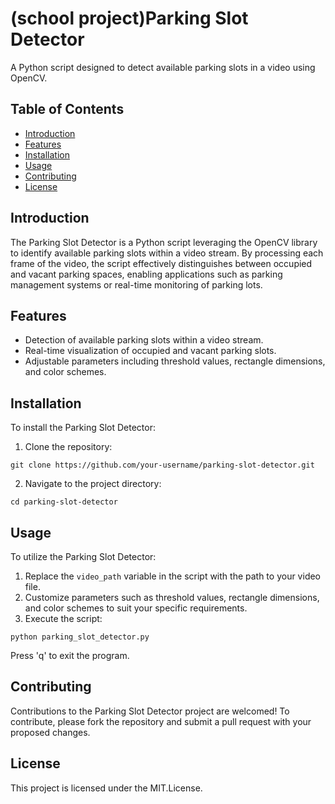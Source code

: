 

<body>

<h1>(school project)Parking Slot Detector</h1>

<p>A Python script designed to detect available parking slots in a video using OpenCV.</p>

<h2>Table of Contents</h2>

<ul>
  <li><a href="#introduction">Introduction</a></li>
  <li><a href="#features">Features</a></li>
  <li><a href="#installation">Installation</a></li>
  <li><a href="#usage">Usage</a></li>
  <li><a href="#contributing">Contributing</a></li>
  <li><a href="#license">License</a></li>
</ul>

<h2 id="introduction">Introduction</h2>

<p>The Parking Slot Detector is a Python script leveraging the OpenCV library to identify available parking slots within a video stream. By processing each frame of the video, the script effectively distinguishes between occupied and vacant parking spaces, enabling applications such as parking management systems or real-time monitoring of parking lots.</p>

<h2 id="features">Features</h2>

<ul>
  <li>Detection of available parking slots within a video stream.</li>
  <li>Real-time visualization of occupied and vacant parking slots.</li>
  <li>Adjustable parameters including threshold values, rectangle dimensions, and color schemes.</li>
</ul>

<h2 id="installation">Installation</h2>

<p>To install the Parking Slot Detector:</p>

<ol>
  <li>Clone the repository:</li>
</ol>

<pre><code>git clone https://github.com/your-username/parking-slot-detector.git
</code></pre>

<ol start="2">
  <li>Navigate to the project directory:</li>
</ol>

<pre><code>cd parking-slot-detector
</code></pre>

<h2 id="usage">Usage</h2>

<p>To utilize the Parking Slot Detector:</p>

<ol>
  <li>Replace the <code>video_path</code> variable in the script with the path to your video file.</li>
  <li>Customize parameters such as threshold values, rectangle dimensions, and color schemes to suit your specific requirements.</li>
  <li>Execute the script:</li>
</ol>

<pre><code>python parking_slot_detector.py
</code></pre>

<p>Press 'q' to exit the program.</p>

<h2 id="contributing">Contributing</h2>

<p>Contributions to the Parking Slot Detector project are welcomed! To contribute, please fork the repository and submit a pull request with your proposed changes.</p>

<h2 id="license">License</h2>

<p>This project is licensed under the MIT.License.</p>

</body>

